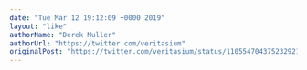 ```yaml
---
date: "Tue Mar 12 19:12:09 +0000 2019"
layout: "like"
authorName: "Derek Muller"
authorUrl: "https://twitter.com/veritasium"
originalPost: "https://twitter.com/veritasium/status/1105547043752329216"
---
```

